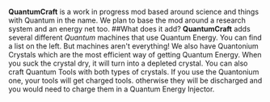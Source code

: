 **QuantumCraft** is a work in progress mod based around science and things with Quantum in the name. We plan to base the mod around a research system and an energy net too.
##What does it add?
**QuantumCraft** adds several different *Quantum* machines that use Quantum Energy. You can find a list on the left. But machines aren't everything! We also have Quantonium Crystals which are the most efficient way of getting Quantum Energy. When you suck the crystal dry, it will turn into a depleted crystal. You can also craft Quantum Tools with both types of crystals. If you use the Quantonium one, your tools will get charged tools. otherwise they will be discharged and you would need to charge them in a Quantum Energy Injector.